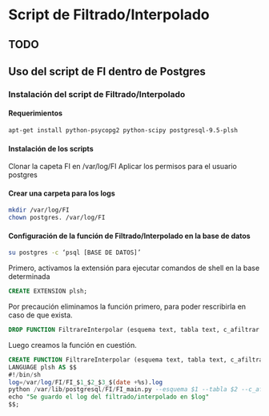 
# Script de Filtrado/Interpolado

## TODO

## Uso del script de FI dentro de Postgres

### Instalación del script de Filtrado/Interpolado

#### Requerimientos

```bash
apt-get install python-psycopg2 python-scipy postgresql-9.5-plsh
```

#### Instalación de los scripts

Clonar la capeta FI en /var/log/FI
Aplicar los permisos para el usuario postgres

#### Crear una carpeta para los logs

```bash
mkdir /var/log/FI
chown postgres. /var/log/FI
```

#### Configuración de la función de Filtrado/Interpolado en la base de datos

```bash
su postgres -c ‘psql [BASE DE DATOS]’
```

Primero, activamos la extensión para ejecutar comandos de shell en la base determinada
```sql
CREATE EXTENSION plsh;
```

Por precaución eliminamos la función primero, para poder rescribirla en caso de que exista.
```sql
DROP FUNCTION FiltrareInterpolar (esquema text, tabla text, c_afiltrar text);
```

Luego creamos la función en cuestión.
```sql
CREATE FUNCTION FiltrareInterpolar (esquema text, tabla text, c_afiltrar text) RETURNS text
LANGUAGE plsh AS $$
#!/bin/sh
log=/var/log/FI/FI_$1_$2_$3_$(date +%s).log
python /var/lib/postgresql/FI/FI_main.py --esquema $1 --tabla $2 --c_afiltrar $3 > $log
echo "Se guardo el log del filtrado/interpolado en $log"
$$;
```
